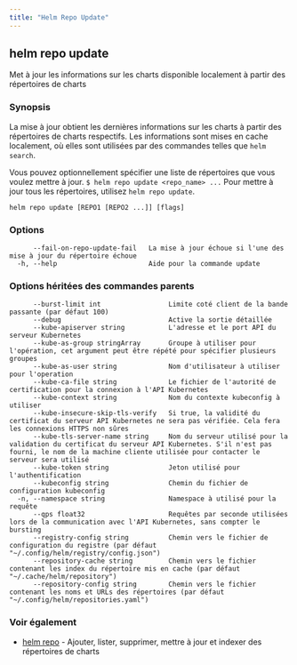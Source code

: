 ```yaml
---
title: "Helm Repo Update"
---
```


## helm repo update

Met à jour les informations sur les charts disponible localement à partir des répertoires de charts

### Synopsis

La mise à jour obtient les dernières informations sur les charts à partir des répertoires de charts respectifs. Les informations sont mises en cache localement, où elles sont utilisées par des commandes telles que `helm search`.

Vous pouvez optionnellement spécifier une liste de répertoires que vous voulez mettre à jour.
`$ helm repo update <repo_name> ...`
Pour mettre à jour tous les répertoires, utilisez `helm repo update`.


```
helm repo update [REPO1 [REPO2 ...]] [flags]
```

### Options

```
      --fail-on-repo-update-fail   La mise à jour échoue si l'une des mise à jour du répertoire échoue
  -h, --help                       Aide pour la commande update
```

### Options héritées des commandes parents

```
      --burst-limit int                 Limite coté client de la bande passante (par défaut 100)
      --debug                           Active la sortie détaillée
      --kube-apiserver string           L'adresse et le port API du serveur Kubernetes
      --kube-as-group stringArray       Groupe à utiliser pour l'opération, cet argument peut être répété pour spécifier plusieurs groupes
      --kube-as-user string             Nom d'utilisateur à utiliser pour l'operation
      --kube-ca-file string             Le fichier de l'autorité de certification pour la connexion à l'API Kubernetes
      --kube-context string             Nom du contexte kubeconfig à utiliser
      --kube-insecure-skip-tls-verify   Si true, la validité du certificat du serveur API Kubernetes ne sera pas vérifiée. Cela fera les connexions HTTPS non sûres
      --kube-tls-server-name string     Nom du serveur utilisé pour la validation du certificat du serveur API Kubernetes. S'il n'est pas fourni, le nom de la machine cliente utilisée pour contacter le serveur sera utilisé
      --kube-token string               Jeton utilisé pour l'authentification
      --kubeconfig string               Chemin du fichier de configuration kubeconfig
  -n, --namespace string                Namespace à utilisé pour la requête
      --qps float32                     Requêtes par seconde utilisées lors de la communication avec l'API Kubernetes, sans compter le bursting
      --registry-config string          Chemin vers le fichier de configuration du registre (par défaut "~/.config/helm/registry/config.json")
      --repository-cache string         Chemin vers le fichier contenant les index du répertoire mis en cache (par défaut "~/.cache/helm/repository")
      --repository-config string        Chemin vers le fichier contenant les noms et URLs des répertoires (par défaut "~/.config/helm/repositories.yaml")
```

### Voir également

* [helm repo](helm_repo.md) - Ajouter, lister, supprimer, mettre à jour et indexer des répertoires de charts

